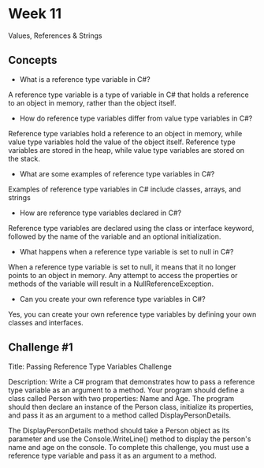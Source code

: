 # Week 11

Values, References & Strings

## Concepts

- What is a reference type variable in C#?

A reference type variable is a type of variable in C# that holds a reference to an object in memory, rather than the object itself.

- How do reference type variables differ from value type variables in C#?

Reference type variables hold a reference to an object in memory, while value type variables hold the value of the object itself. Reference type variables are stored in the heap, while value type variables are stored on the stack.

- What are some examples of reference type variables in C#?

Examples of reference type variables in C# include classes, arrays, and strings

- How are reference type variables declared in C#?

Reference type variables are declared using the class or interface keyword, followed by the name of the variable and an optional initialization.

- What happens when a reference type variable is set to null in C#?

When a reference type variable is set to null, it means that it no longer points to an object in memory. Any attempt to access the properties or methods of the variable will result in a NullReferenceException.

- Can you create your own reference type variables in C#?

Yes, you can create your own reference type variables by defining your own classes and interfaces.


## Challenge #1

Title: Passing Reference Type Variables Challenge

Description: Write a C# program that demonstrates how to pass a reference type variable as an argument to a method. Your program should define a class called Person with two properties: Name and Age. The program should then declare an instance of the Person class, initialize its properties, and pass it as an argument to a method called DisplayPersonDetails.

The DisplayPersonDetails method should take a Person object as its parameter and use the Console.WriteLine() method to display the person's name and age on the console. To complete this challenge, you must use a reference type variable and pass it as an argument to a method.


